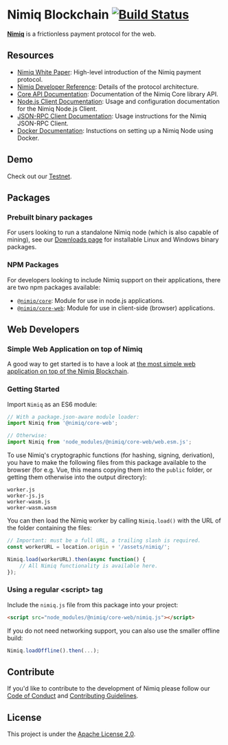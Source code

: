 # Nimiq Blockchain [![Build Status](https://travis-ci.org/nimiq-network/core.svg)](https://travis-ci.org/nimiq-network/core)

**[Nimiq](https://nimiq.com/)** is a frictionless payment protocol for the web.

## Resources

- [Nimiq White Paper](https://medium.com/nimiq-network/nimiq-a-peer-to-peer-payment-protocol-native-to-the-web-ffd324bb084): High-level introduction of the Nimiq payment protocol.
- [Nimiq Developer Reference](https://nimiq-network.github.io/developer-reference/): Details of the protocol architecture.
- [Core API Documentation](https://doc.esdoc.org/github.com/nimiq-network/core/): Documentation of the Nimiq Core library API.
- [Node.js Client Documentation](doc/nodejs-client.md): Usage and configuration documentation for the Nimiq Node.js Client.
- [JSON-RPC Client Documentation](doc/json-rpc-client.md): Usage instructions for the Nimiq JSON-RPC Client.
- [Docker Documentation](doc/docker.md): Instuctions on setting up a Nimiq Node using Docker.

## Demo
Check out our [Testnet](https://nimiq-testnet.com).

## Packages
### Prebuilt binary packages
For users looking to run a standalone Nimiq node (which is also capable of mining), see our [Downloads page](https://nimiq.com/#downloads) for installable Linux and Windows binary packages.

### NPM Packages
For developers looking to include Nimiq support on their applications, there are two npm packages available:

- [`@nimiq/core`](https://www.npmjs.com/package/@nimiq/core): Module for use in node.js applications.
- [`@nimiq/core-web`](https://www.npmjs.com/package/@nimiq/core-web): Module for use in client-side (browser) applications.

## Web Developers
### Simple Web Application on top of Nimiq
A good way to get started is to have a look at [the most simple web application on top of the Nimiq Blockchain](https://demo.nimiq.com/).

### Getting Started

Import `Nimiq` as an ES6 module:

```javascript
// With a package.json-aware module loader:
import Nimiq from '@nimiq/core-web';

// Otherwise:
import Nimiq from 'node_modules/@nimiq/core-web/web.esm.js';
```

To use Nimiq's cryptographic functions (for hashing, signing, derivation),
you have to make the following files from this package available to the browser
(for e.g. Vue, this means copying them into the `public` folder, or getting them
otherwise into the output directory):

```text
worker.js
worker-js.js
worker-wasm.js
worker-wasm.wasm
```

You can then load the Nimiq worker by calling `Nimiq.load()` with the URL of the folder containing the files:

```javascript
// Important: must be a full URL, a trailing slash is required.
const workerURL = location.origin + '/assets/nimiq/';

Nimiq.load(workerURL).then(async function() {
    // All Nimiq functionality is available here.
});
```

### Using a regular &lt;script&gt; tag

Include the `nimiq.js` file from this package into your project:

```html
<script src="node_modules/@nimiq/core-web/nimiq.js"></script>
```

If you do not need networking support, you can also use the smaller offline build:

```javascript
Nimiq.loadOffline().then(...);
```

## Contribute

If you'd like to contribute to the development of Nimiq please follow our [Code of Conduct](/.github/CODE_OF_CONDUCT.md) and [Contributing Guidelines](/.github/CONTRIBUTING.md).

## License

This project is under the [Apache License 2.0](./LICENSE.md).
